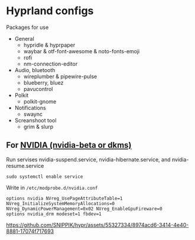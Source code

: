 # Hyprland configs
Packages for use
  - General
    - hypridle & hyprpaper
    - waybar & otf-font-awesome & noto-fonts-emoji
    - rofi
    - nm-connection-editor
  - Audio, bluetooth
    - wireplumber & pipewire-pulse
    - blueberry, bluez
    - pavucontrol
  - Polkit
    - polkit-gnome
  - Notifications
    - swaync
   - Screanshoot tool
     - grim & slurp
  

## For [NVIDIA (nvidia-beta or dkms)](https://wiki.hyprland.org/Nvidia/)
Run servises nvidia-suspend.service, nvidia-hibernate.service, and nvidia-resume.service
```
sudo systemctl enable service
```

Write in `/etc/modprobe.d/nvidia.conf`
```
options nvidia NVreg_UsePageAttributeTable=1 NVreg_InitializeSystemMemoryAllocations=0 NVreg_DynamicPowerManagement=0x02 NVreg_EnableGpuFireware=0
options nvidia_drm modeset=1 fbdev=1
```

https://github.com/SNIPPIK/hypr/assets/55327334/8974acd6-3414-4e40-8881-17074f717693

